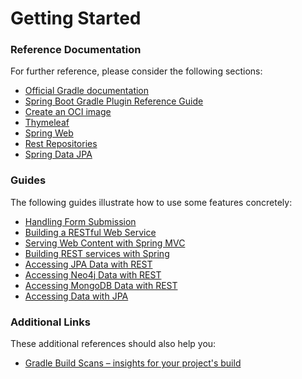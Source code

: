 # Getting Started

### Reference Documentation
For further reference, please consider the following sections:

* [Official Gradle documentation](https://docs.gradle.org)
* [Spring Boot Gradle Plugin Reference Guide](https://docs.spring.io/spring-boot/docs/2.7.18-SNAPSHOT/gradle-plugin/reference/html/)
* [Create an OCI image](https://docs.spring.io/spring-boot/docs/2.7.18-SNAPSHOT/gradle-plugin/reference/html/#build-image)
* [Thymeleaf](https://docs.spring.io/spring-boot/docs/2.7.18-SNAPSHOT/reference/htmlsingle/index.html#web.servlet.spring-mvc.template-engines)
* [Spring Web](https://docs.spring.io/spring-boot/docs/2.7.18-SNAPSHOT/reference/htmlsingle/index.html#web)
* [Rest Repositories](https://docs.spring.io/spring-boot/docs/2.7.18-SNAPSHOT/reference/htmlsingle/index.html#howto.data-access.exposing-spring-data-repositories-as-rest)
* [Spring Data JPA](https://docs.spring.io/spring-boot/docs/2.7.18-SNAPSHOT/reference/htmlsingle/index.html#data.sql.jpa-and-spring-data)

### Guides
The following guides illustrate how to use some features concretely:

* [Handling Form Submission](https://spring.io/guides/gs/handling-form-submission/)
* [Building a RESTful Web Service](https://spring.io/guides/gs/rest-service/)
* [Serving Web Content with Spring MVC](https://spring.io/guides/gs/serving-web-content/)
* [Building REST services with Spring](https://spring.io/guides/tutorials/rest/)
* [Accessing JPA Data with REST](https://spring.io/guides/gs/accessing-data-rest/)
* [Accessing Neo4j Data with REST](https://spring.io/guides/gs/accessing-neo4j-data-rest/)
* [Accessing MongoDB Data with REST](https://spring.io/guides/gs/accessing-mongodb-data-rest/)
* [Accessing Data with JPA](https://spring.io/guides/gs/accessing-data-jpa/)

### Additional Links
These additional references should also help you:

* [Gradle Build Scans – insights for your project's build](https://scans.gradle.com#gradle)

